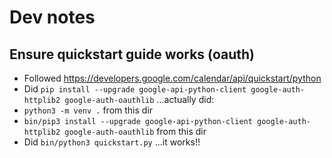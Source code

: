 # Dev notes 
## Ensure quickstart guide works (oauth)
- Followed https://developers.google.com/calendar/api/quickstart/python
- Did `pip install --upgrade google-api-python-client google-auth-httplib2 google-auth-oauthlib`
...actually did:
- `python3 -m venv .` from this dir
- `bin/pip3 install --upgrade google-api-python-client google-auth-httplib2 google-auth-oauthlib` from this dir
- Did `bin/python3 quickstart.py`
...it works!!
